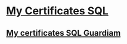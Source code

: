 # [My Certificates SQL](https://courses.skillsbuild.skillsnetwork.site/certificates/daf192d7c4614ee3862c7ab54823b4b0)
## [My certificates SQL Guardiam](https://skills.yourlearning.ibm.com/certificate/share/c18035c9c5ewogICJvYmplY3RUeXBlIiA6ICJBQ1RJVklUWSIsCiAgImxlYXJuZXJDTlVNIiA6ICI0NTM0NDA1UkVHIiwKICAib2JqZWN0SWQiIDogIklTRy1TTEE3MDAzIgp989ce031425-10)
